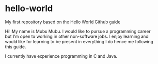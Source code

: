 # hello-world
My first repository based on the Hello World Github guide


Hi! My name is Mubu Mubu. I would like to pursue a programming career but I'm open to working in other non-software jobs.
I enjoy learning and would like for learning to be present in everything I do hence me following this guide.

I currently have experience programming in C and Java.
